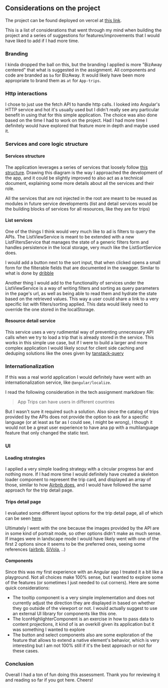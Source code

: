 ## Considerations on the project

The project can be found deployed on vercel at [this link](https://app-trips.vercel.app/).

This is a list of considerations that went through my mind when building the project
and a series of suggestions for features/improvements that I would have liked to add if I had more time.

### Branding

I kinda dropped the ball on this, but the branding I applied is more "BizAway centered" that what is suggested in the assignment. All components and code are branded as `ba` for BizAway. It would likely have been more appropriate to brand them as `at` for `App-trips`.

### Http interactions

I chose to just use the fetch API to handle http calls. I looked into Angular's HTTP service and hot it's usually used but I didn't really see any particular benefit in using that for this simple application. The choice was also done based on the time I had to work on the project. Had I had more time I definitely would have explored that feature more in depth and maybe used it.

### Services and core logic structure

#### Services structure

The application leverages a series of services that loosely follow [this structure](https://www.figma.com/board/CS37a7UwSCFpRILqyJOAXd/BA-App?node-id=39-126&t=SKSGILpXnc55Pudf-0). Drawing this diagram is the way I approached the development of the app, and it could be slightly improved to also act as a technical document, explaining some more details about all the services and their role.

All the services that are not injected in the root are meant to be reused as modules in future service developments (list and detail services would be the building blocks of services for all resources, like they are for trips)

#### List services

One of the things I think would very much like to ad is filters to query the APIs. The ListViewService is meant to be extended with a new ListFiltersService that manages the state of a generic filters form and handles persistence in the local storage, very much like the ListSortService does.

I would add a button next to the sort input, that when clicked opens a small form for the filterable fields that are documented in the swagger. Similar to what is done by [dribble](https://dribbble.com/)

Another thing I would add to the functionality of services under the ListViewService is a way of writing filters and sorting as query parameters in the page's url, as well as being able to read them and hydrate the state based on the retrieved values. This way a user could share a link to a very specific list with filters/sorting applied. This data would likely need to override the one stored in the localStorage.

#### Resource detail service

This service uses a very rudimental way of preventing unnecessary API calls when we try to load a trip that is already stored in the service. This works in this simple use case, but if I were to build a larger and more complex application I would likely scout for client side caching and deduping solutions like the ones given by [tanstack-query](https://tanstack.com/query/latest)

### Internationalization

If this was a real world application I would definitely have went with an internationalization service, like `@angular/localize`.

I read the following consideration in the tech assignment markdown file:

> App Trips can have users in different countries

But I wasn't sure it required such a solution. Also since the catalog of trips provided by the APIs does not provide the option to ask for a specific language (or at least as far as I could see, I might be wrong), I though it would not be a great user experience to have ana pp with a multilanguage feature that only changed the static text.

### UI

#### Loading strategies

I applied a very simple loading strategy with a circular progress bar and nothing more. If I had more time I would definitely have created a skeleton loader component to represent the trip card, and displayed an array of those, similar to how [Airbnb does](https://www.airbnb.it/), and I would have followed the same approach for the trip detail page.

#### Trips detail page

I evaluated some different layout options for the trip detail page, all of which can be seen [here](https://www.figma.com/board/CS37a7UwSCFpRILqyJOAXd/BA-App?node-id=40-127&t=SKSGILpXnc55Pudf-0).

Ultimately I went with the one because the images provided by the API are in some kind of portrait mode, so other options didn't make as much sense. If images were in landscape mode I would have likely went with one of the first 2 options since it seems to be the preferred ones, seeing some references ([airbnb](https://www.airbnb.it/rooms/5337141?adults=1&category_tag=Tag%3A8225&children=0&enable_m3_private_room=true&infants=0&pets=0&photo_id=138337197&search_mode=flex_destinations_search&check_in=2025-02-06&check_out=2025-02-11&source_impression_id=p3_1735055129_P3w9wcUxQK26aL8Y&previous_page_section_name=1000&federated_search_id=087d8606-29e2-4ef1-8556-eb298d65dbbe), [SiVola](https://www.sivola.it/viaggi/thailandia-zaino-in-spalla?_gl=1*7bv2jk*_up*MQ..*_ga*MTM2NTY3NjMyMi4xNzM1OTIwNzY2*_ga_Z3X1RPECTZ*MTczNTkyMDc2Ni4xLjAuMTczNTkyMDc2Ni4wLjAuMTY1NjIzNjM4Mg..*_ga_PV2159KTYG*MTczNTkyMDc2Ni4xLjAuMTczNTkyMDc2Ni4wLjAuMA..), ..)

#### Components

Since this was my first experience with an Angular app I treated it a bit like a playground. Not all choices make 100% sense, but I wanted to explore some of the features (or sometimes I just needed to cut corners). Here are some quick considerations:

- The tooltip component is a very simple implementation and does not currently adjust the direction they are displayed in based on whether they go outside of the viewport or not. I would actually suggest to use an external UI library for components like this one.
- The IconHighlighterComponent is an exercise in how to pass data to content projections, it kind of is an overkill given its application but it was something I wanted to explore
- The button and select components also are some exploration of the feature that allows to extend a native element's behavior, which is very interesting but I am not 100% still if it's the best approach or not for these cases.

### Conclusion

Overall I had a ton of fun doing this assessment. Thank you for reviewing it and reading so far if you got here. Cheers!
